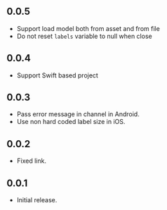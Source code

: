 ## 0.0.5

* Support load model both from asset and from file
* Do not reset `labels` variable to null when close

## 0.0.4

* Support Swift based project

## 0.0.3

* Pass error message in channel in Android.
* Use non hard coded label size in iOS.

## 0.0.2

* Fixed link.

## 0.0.1

* Initial release.
